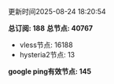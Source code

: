 更新时间2025-08-24 18:20:54

**总订阅: 188**
**总节点: 40767**
- vless节点: 16188
- hysteria2节点: 13

**google ping有效节点: 145**

